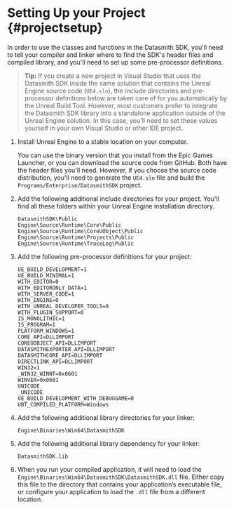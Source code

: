 # Setting Up your Project                                                      {#projectsetup}

In order to use the classes and functions in the Datasmith SDK, you'll need to tell your compiler and linker where to find the SDK's header files and compiled library, and you'll need to set up some pre-processor definitions.

>   **Tip:** If you create a new project in Visual Studio that uses the Datasmith SDK inside the same solution that contains the Unreal Engine source code (`UE4.sln`), the include directories and pre-processor definitions below are taken care of for you automatically by the Unreal Build Tool. However, most customers prefer to integrate the Datasmith SDK library into a standalone application outside of the Unreal Engine solution. In this case, you'll need to set these values yourself in your own Visual Studio or other IDE project.

1.  Install Unreal Engine to a stable location on your computer.

    You can use the binary version that you install from the Epic Games Launcher, or you can download the source code from GitHub. Both have the header files you'll need. However, if you choose the source code distribution, you'll need to generate the `UE4.sln` file and build the `Programs/Enterprise/DatasmithSDK` project.

2.  Add the following additional include directories for your project. You'll find all these folders within your Unreal Engine installation directory.

        DatasmithSDK\Public
        Engine\Source\Runtime\Core\Public
        Engine\Source\Runtime\CoreUObject\Public
        Engine\Source\Runtime\Projects\Public
        Engine\Source\Runtime\TraceLog\Public

3.  Add the following pre-processor definitions for your project:

        UE_BUILD_DEVELOPMENT=1
        UE_BUILD_MINIMAL=1
        WITH_EDITOR=0
        WITH_EDITORONLY_DATA=1
        WITH_SERVER_CODE=1
        WITH_ENGINE=0
        WITH_UNREAL_DEVELOPER_TOOLS=0
        WITH_PLUGIN_SUPPORT=0
        IS_MONOLITHIC=1
        IS_PROGRAM=1
        PLATFORM_WINDOWS=1
        CORE_API=DLLIMPORT
        COREUOBJECT_API=DLLIMPORT
        DATASMITHEXPORTER_API=DLLIMPORT
        DATASMITHCORE_API=DLLIMPORT
        DIRECTLINK_API=DLLIMPORT
        WIN32=1
        _WIN32_WINNT=0x0601
        WINVER=0x0601
        UNICODE
        _UNICODE
        UE_BUILD_DEVELOPMENT_WITH_DEBUGGAME=0
        UBT_COMPILED_PLATFORM=Windows

4.  Add the following additional library directories for your linker:

        Engine\Binaries\Win64\DatasmithSDK

5.  Add the following additional library dependency for your linker:

        DatasmithSDK.lib

6.  When you run your compiled application, it will need to load the `Engine\Binaries\Win64\DatasmithSDK\DatasmithSDK.dll` file. Either copy this file to the directory that contains your application’s executable file, or configure your application to load the `.dll` file from a different location.



